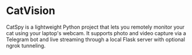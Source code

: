 # CatVision
CatSpy is a lightweight Python project that lets you remotely monitor your cat using your laptop's webcam. It supports photo and video capture via a Telegram bot and live streaming through a local Flask server with optional ngrok tunneling.
